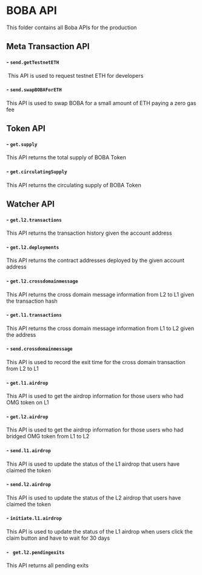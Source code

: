 # BOBA API

This folder contains all Boba APIs for the production

## Meta Transaction API

#### - `send.getTestnetETH`

​	This API is used to request testnet ETH for developers

#### - `send.swapBOBAForETH`

  This API is used to swap BOBA for a small amount of ETH paying a zero gas fee

## Token API

#### - `get.supply`

  This API returns the total supply of BOBA Token

#### - `get.circulatingSupply`

  This API returns the circulating supply of BOBA Token

## Watcher API

#### - `get.l2.transactions`

  This API returns the transaction history given the account address

#### - `get.l2.deployments`

  This API returns the contract addresses deployed by the given account address

#### - `get.l2.crossdomainmessage`

  This API returns the cross domain message information from L2 to L1 given the transaction hash

#### - `get.l1.transactions`

   This API returns the cross domain message information from L1 to L2 given the address

#### - `send.crossdomainmessage`

  This API is used to record the exit time for the cross domain transaction from L2 to L1

#### - `get.l1.airdrop`

  This API is used to get the airdrop information for those users who had OMG token on L1

#### - `get.l2.airdrop`

  This API is used to get the airdrop information for those users who had bridged OMG token from L1 to L2

#### - `send.l1.airdrop`

  This API is used to update the status of the L1 airdrop that users have claimed the token

#### - `send.l2.airdrop`

  This API is used to update the status of the L2 airdrop that users have claimed the token

#### - `initiate.l1.airdrop`

  This API is used to update the status of the L1 airdrop when users click the claim button and have to wait for 30 days

#### - ` get.l2.pendingexits`

  This API returns all pending exits

